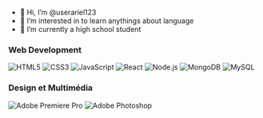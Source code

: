 - 👋 Hi, I’m @userariel123
- 👀 I’m interested in to learn anythings about language
- 🌱 I’m currently a high school student


### Web Development

![HTML5](https://img.shields.io/badge/HTML5-E34F26?style=flat-square&logo=html5&logoColor=white) ![CSS3](https://img.shields.io/badge/CSS3-1572B6?style=flat-square&logo=css3&logoColor=white) ![JavaScript](https://img.shields.io/badge/JavaScript-F7DF1E?style=flat-square&logo=javascript&logoColor=black) ![React](https://img.shields.io/badge/React-61DAFB?style=flat-square&logo=react&logoColor=black) ![Node.js](https://img.shields.io/badge/Node.js-339933?style=flat-square&logo=node.js&logoColor=white) ![MongoDB](https://img.shields.io/badge/MongoDB-47A248?style=flat-square&logo=mongodb&logoColor=white) ![MySQL](https://img.shields.io/badge/MySQL-4479A1?style=flat-square&logo=mysql&logoColor=white)

### Design et Multimédia

![Adobe Premiere Pro](https://img.shields.io/badge/Adobe_Premiere_Pro-9999FF?style=flat-square&logo=adobe-premiere-pro&logoColor=white) ![Adobe Photoshop](https://img.shields.io/badge/Adobe_Photoshop-31A8FF?style=flat-square&logo=adobe-photoshop&logoColor=white)

